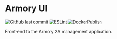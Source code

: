 # Armory UI

[![GitHub last commit](https://img.shields.io/github/last-commit/scartech/armory-ui)](https://github.com/scartech/armory-ui/commits/main)
[![ESLint](https://github.com/scartech/armory-ui/actions/workflows/lint.yml/badge.svg)](https://github.com/scartech/armory-ui/actions)
[![DockerPublish](https://github.com/scartech/armory-ui/actions/workflows/docker.yml/badge.svg)](https://github.com/scartech/armory-ui/actions)


Front-end to the Armory 2A management application.
